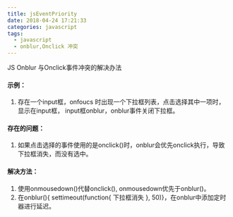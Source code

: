 ```yaml
---
title: jsEventPriority
date: 2018-04-24 17:21:33
categories: javascript
tags:
  - javascript
  - onblur,Onclick 冲突
---
```


JS Onblur 与Onclick事件冲突的解决办法
<!-- more -->

#### 示例：
1. 存在一个input框，onfoucs 时出现一个下拉框列表，点击选择其中一项时，显示在input框， input框onblur，onblur事件关闭下拉框。

#### 存在的问题：
1. 如果点击选择的事件使用的是onclick()时，onblur会优先onclick执行，导致下拉框消失，而没有选中。

#### 解决方法：
1. 使用onmousedown()代替onclick(), onmousedown优先于onblur()。
2. 在onblur(){ settimeout(function{ 下拉框消失 }, 50)}，在onblur中添加定时器进行延迟。

